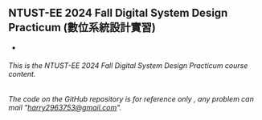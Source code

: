 ## NTUST-EE 2024 Fall Digital System Design Practicum (數位系統設計實習)
-
###### This is the *NTUST-EE 2024 Fall Digital System Design Practicum* course content. 
###### The code on the GitHub repository is for reference only , any problem can mail "harry2963753@gmail.com".

